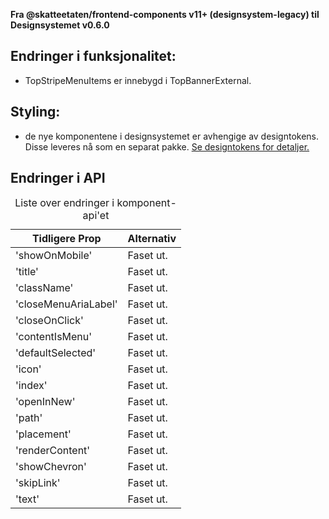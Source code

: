 **Fra @skatteetaten/frontend-components v11+ (designsystem-legacy) til Designsystemet v0.6.0**

## Endringer i funksjonalitet:

- TopStripeMenuItems er innebygd i TopBannerExternal.

## Styling:

- de nye komponentene i designsystemet er avhengige av designtokens. Disse leveres nå som en separat pakke. <a class="brodtekst-link" href="#section-designtokens-deprecated">Se designtokens for detaljer.</a>

## Endringer i API

<!-- For full API-dokumentasjon, vennligst se på <a class="brodtekst-link" href="https://www.skatteetaten.no/stilogtone/designsystemet/komponenter/topbanner/">TopBannerExternal komponent</a> på dokumentasjonssiden til designsystemet. -->

<div class="migration-tabell">
<table>
<caption>Liste over endringer i komponent-api'et</caption>
<thead><tr><th>Tidligere Prop</th><th>Alternativ</th></tr></thead>
<tbody>
<tr>
<td>'showOnMobile'</td>
<td>
Faset ut.
</td>
</tr>
<tr>
<td>'title'</td>
<td>
Faset ut.
</td>
</tr>
<tr>
<td>'className'</td>
<td>
Faset ut.
</td>
</tr>
<tr>
<td>'closeMenuAriaLabel'</td>
<td>
Faset ut.
</td>
</tr>
<tr>
<td>'closeOnClick'</td>
<td>
Faset ut.
</td>
</tr>
<tr>
<td>'contentIsMenu'</td>
<td>
Faset ut.
</td>
</tr>
<tr>
<td>'defaultSelected'</td>
<td>
Faset ut.
</td>
</tr>
<tr>
<td>'icon'</td>
<td>
Faset ut.
</td>
</tr>
<tr>
<td>'index'</td>
<td>
Faset ut.
</td>
</tr>
<tr>
<td>'openInNew'</td>
<td>
Faset ut.
</td>
</tr>
<tr>
<td>'path'</td>
<td>
Faset ut.
</td>
</tr>
<tr>
<td>'placement'</td>
<td>
Faset ut.
</td>
</tr>
<tr>
<td>'renderContent'</td>
<td>
Faset ut.
</td>
</tr>
<tr>
<td>'showChevron'</td>
<td>
Faset ut.
</td>
</tr>
<tr>
<td>'skipLink'</td>
<td>
Faset ut.
</td>
</tr>
<tr>
<td>'text'</td>
<td>
Faset ut.
</td>
</tr>
</tbody>
</table>
</div>
